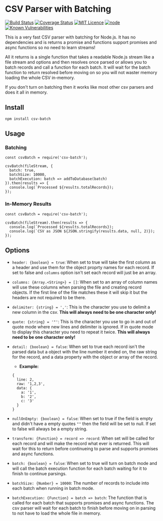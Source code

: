 # CSV Parser with Batching

[![Build Status](https://travis-ci.org/jtwebman/csv-batch.svg?branch=master)](https://travis-ci.org/jtwebman/csv-batch)
[![Coverage Status](https://coveralls.io/repos/github/jtwebman/csv-batch/badge.svg?branch=master)](https://coveralls.io/github/jtwebman/csv-batch?branch=master)
[![MIT Licence](https://badges.frapsoft.com/os/mit/mit.svg?v=103)](https://opensource.org/licenses/mit-license.php)
[![node](https://img.shields.io/node/v/csv-batch.svg)](https://www.npmjs.org/package/csv-batch)
[![Known Vulnerabilities](https://snyk.io/test/github/jtwebman/csv-batch/badge.svg)](https://snyk.io/test/github/jtwebman/csv-batch)

This is a very fast CSV parser with batching for Node.js. It has no dependencies and is returns a promise and functions support promises and async functions so no need to learn streams!

All it returns is a single function that takes a readable Node.js stream like a file stream and options and then resolves once parsed or
allows you to batch records and call a function for each batch. It will wait for the batch function to return resolved before moving on
so you will not waster memory loading the whole CSV in-memory.

If you don't turn on batching then it works like most other csv parsers and does it all in memory.

## Install

```
npm install csv-batch
```

## Usage

### Batching

```
const csvBatch = require('csv-batch');

csvBatch(fileStream, {
  batch: true,
  batchSize: 10000,
  batchExecution: batch => addToDatabase(batch)
}).then(results => {
  console.log(`Processed ${results.totalRecords});
});
```

### In-Memory Results

```
const csvBatch = require('csv-batch');

csvBatch(fileStream).then(results => {
  console.log(`Processed ${results.totalRecords});
  console.log(`CSV as JSON ${JSON.stringify(results.data, null, 2)});
});
```

## Options

- `header: {boolean} = true`: When set to true will take the first column as a header and use them for the object proprty names for each record. If set to false and `columns` option isn't set each record will just be an array.

- `columns: {Array.<String>} = []`: When set to an array of column names will use these columns when parsing the file and creating record objects. If the first line of the file matches these it will skip it but the headers are not required to be there.

- `delimiter: {string} = ','`: This is the character you use to delimit a new column in the csv. **This will always need to be one character only!**

- `quote: {string} = '"'`: This is the character you use to go in and out of quote mode where new lines and delimiter is ignored. If in quote mode to display this character you need to repeat it twice. **This will always need to be one character only!**

- `detail: {boolean} = false`: When set to true each record isn't the parsed data but a object with the line number it ended on, the raw string for the record, and a data property with the object or array of the record.

  - **Example:**

  ```
  {
    line: 2,
    raw: '1,2,3',
    data: {
      a: '1',
      b: '2',
      c: '3'
    }
  }
  ```

- `nullOnEmpty: {boolean} = false`: When set to true if the field is empty and didn't have a empty quotes `""` then the field will be set to null. If set to false will always be a empty string.

- `transform: {Function} = record => record`: When set will be called for each record and will make the record what ever is returned. This will wait for this to return before continueing to parse and supports promises and async functions.

- `batch: {boolean} = false`: When set to true will turn on batch mode and will call the batch execution function for each batch waiting for it to finish to continue parsings.

- `batchSize: {Number} = 10000`: The number of records to include into each batch when running in batch mode.

- `batchExecution: {Function} = batch => batch`: The function that is called for each batch that supports promises and async functions. The csv parser will wait for each batch to finish before moving on in parsing to not have to load the whole file in memory.
